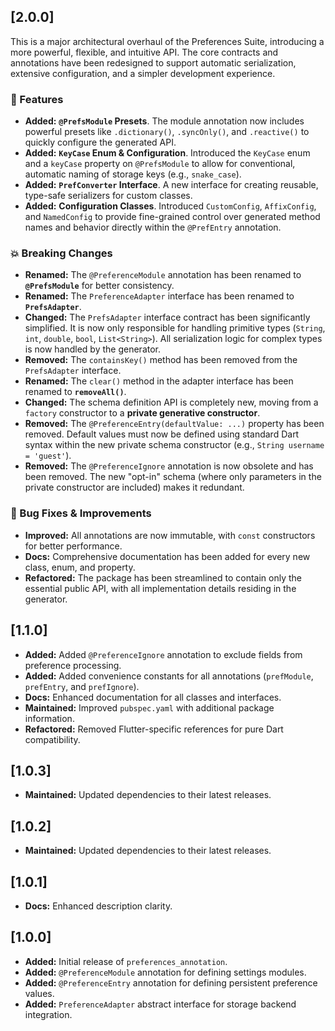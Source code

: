 ## [2.0.0]

This is a major architectural overhaul of the Preferences Suite, introducing a more powerful, flexible, and intuitive API. The core contracts and annotations have been redesigned to support automatic serialization, extensive configuration, and a simpler development experience.

### 🚀 Features

- **Added:** **`@PrefsModule` Presets**. The module annotation now includes powerful presets like `.dictionary()`, `.syncOnly()`, and `.reactive()` to quickly configure the generated API.
- **Added:** **`KeyCase` Enum & Configuration**. Introduced the `KeyCase` enum and a `keyCase` property on `@PrefsModule` to allow for conventional, automatic naming of storage keys (e.g., `snake_case`).
- **Added:** **`PrefConverter` Interface**. A new interface for creating reusable, type-safe serializers for custom classes.
- **Added:** **Configuration Classes**. Introduced `CustomConfig`, `AffixConfig`, and `NamedConfig` to provide fine-grained control over generated method names and behavior directly within the `@PrefEntry` annotation.

### 💥 Breaking Changes

- **Renamed:** The `@PreferenceModule` annotation has been renamed to **`@PrefsModule`** for better consistency.
- **Renamed:** The `PreferenceAdapter` interface has been renamed to **`PrefsAdapter`**.
- **Changed:** The `PrefsAdapter` interface contract has been significantly simplified. It is now only responsible for handling primitive types (`String`, `int`, `double`, `bool`, `List<String>`). All serialization logic for complex types is now handled by the generator.
- **Removed:** The `containsKey()` method has been removed from the `PrefsAdapter` interface.
- **Renamed:** The `clear()` method in the adapter interface has been renamed to **`removeAll()`**.
- **Changed:** The schema definition API is completely new, moving from a `factory` constructor to a **private generative constructor**.
- **Removed:** The `@PreferenceEntry(defaultValue: ...)` property has been removed. Default values must now be defined using standard Dart syntax within the new private schema constructor (e.g., `String username = 'guest'`).
- **Removed:** The `@PreferenceIgnore` annotation is now obsolete and has been removed. The new "opt-in" schema (where only parameters in the private constructor are included) makes it redundant.

### 🐛 Bug Fixes & Improvements

- **Improved:** All annotations are now immutable, with `const` constructors for better performance.
- **Docs:** Comprehensive documentation has been added for every new class, enum, and property.
- **Refactored:** The package has been streamlined to contain only the essential public API, with all implementation details residing in the generator.

## [1.1.0]

- **Added:** Added `@PreferenceIgnore` annotation to exclude fields from preference processing.
- **Added:** Added convenience constants for all annotations (`prefModule`, `prefEntry`, and `prefIgnore`).
- **Docs:** Enhanced documentation for all classes and interfaces.
- **Maintained:** Improved `pubspec.yaml` with additional package information.
- **Refactored:** Removed Flutter-specific references for pure Dart compatibility.

## [1.0.3]

- **Maintained:** Updated dependencies to their latest releases.

## [1.0.2]

- **Maintained:** Updated dependencies to their latest releases.

## [1.0.1]

- **Docs:** Enhanced description clarity.

## [1.0.0]

- **Added:** Initial release of `preferences_annotation`.
- **Added:** `@PreferenceModule` annotation for defining settings modules.
- **Added:** `@PreferenceEntry` annotation for defining persistent preference values.
- **Added:** `PreferenceAdapter` abstract interface for storage backend integration.